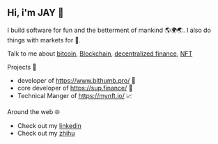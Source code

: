 ## Hi, i'm JAY 👋


I build software for fun and the betterment of mankind 🌎🌍🌏. I also do things with markets for 💸.

Talk to me about [bitcoin](https://en.wikipedia.org/wiki/Bitcoin), [Blockchain](Blockchain), [decentralized finance](https://defipulse.com/), [NFT](https://en.wikipedia.org/wiki/Non-fungible_token) 

Projects 📌
- developer of https://www.bithumb.pro/ 💱
- core developer of https://sup.finance/ 💸
- Technical Manger of https://mynft.io/ 📈


Around the web 🌐
 - Check out my [linkedin](https://www.linkedin.com/in/%E5%98%89%E8%AF%9A-%E6%B2%88-5812b8174/) 
 - Check out my [zhihu](https://www.zhihu.com/people/kan-kan-1-12) 
